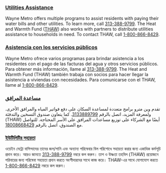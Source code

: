 <RenderIf language="default">

### [Utilities Assistance](https://www.waynemetro.org/energy-and-water-assistance/)

Wayne Metro offers multiple programs to assist residents with paying their water bills and other utilities. To learn more, call [313-388-9799](tel:+1-313-388-9799). The Heat and Warmth Fund ([THAW](https://thawfund.org/)) also works with partners to distribute utilities assistance to households in need. To contact THAW, call [1-800-866-8429](tel:+1-800-866-8429).

</RenderIf>

<RenderIf language="es">

### [Asistencia con los servicios públicos](https://www.waynemetro.org/energy-and-water-assistance/)

Wayne Metro ofrece varios programas para brindar asistencia a los residentes con el pago de las facturas del agua y otros servicios públicos. Para obtener más información, llame al [313-388-9799](tel:+1-313-388-9799). The Heat and Warmth Fund (THAW) también trabaja con socios para hacer llegar la asistencia a viviendas con necesidades. Para comunicarse con el THAW, llame al [1-800-866-8429](tel:+1-800-866-8429).

</RenderIf>

<RenderIf language="ar">

### [مساعدة المرافق](https://www.waynemetro.org/energy-and-water-assistance/)

تقدم وين مترو برامج متعددة لمساعدة السكان على دفع فواتير المياه والمرافق الأخرى. ولمعرفة المزيد، اتصل بالرقم [3133889799](tel:+1-313-388-9799). كما يتعاون صندوق التسخين والتدفئة (THAW) أيضًا مع الشركاء على توزيع مساعدات المرافق على الأسر المحتاجة. للتواصل مع الصندوق، اتصل بالرقم [18008668429](tel:+1-800-866-8429).

</RenderIf>

<RenderIf language="bn">

### [ইউটিলিটির সহায়তা](https://www.waynemetro.org/energy-and-water-assistance/)

ওয়েইন মেট্রো বাসিন্দাদের তাদের জল/পানি এবং অন্যান্য পরিষেবার বিল পরিশোধে সহায়তা করার জন্য একাধিক কর্মসূচি প্রদান করে। আরও জানতে [313-388-9799](tel:+1-313-388-9799) নম্বরে কল করুন। তাপ ও উষ্ণতা তহবিল (THAW) প্রয়োজনে পরিবারের জন্য পরিষেবা সহায়তা প্রদান করতে অংশীদারদের সাথে কাজ করে। THAW-এর সাথে যোগাযোগ করতে [1-800-866-8429](tel:+1-800-866-8429) নম্বরে কল করুন।

</RenderIf>
